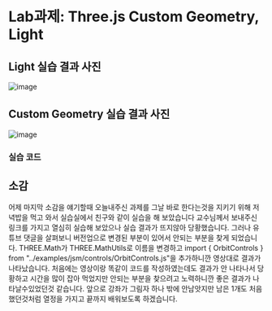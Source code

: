 # 	Lab과제: Three.js Custom Geometry, Light

##  Light 실습 결과 사진

![image](https://github.com/JunYoung0404/aigraphics/assets/50895748/9f2d8775-dfbd-4011-9ab9-2a1aae6abd41)

## Custom Geometry 실습 결과 사진

![image](https://github.com/JunYoung0404/aigraphics/assets/50895748/be0e0dd4-5e16-424d-a1f1-2684c7618609)

### 실습 코드

## 소감
어제 마지막 소감을 얘기할때 오늘내주신 과제를 그날 바로 한다는것을 지키기 위해 저녁밥을 먹고 와서 실습실에서 친구와 같이 실습을 해 보았습니다 교수님께서 보내주신 링크를 가지고 열심히 실습해 보았으나 실습 결과가 뜨지않아 당황했습니다. 그러나 유튜브 댓글을 살펴보니 버전업으로 변경된 부분이 있어서 안되는 부분을 찾게 되었습니다. THREE.Math가 THREE.MathUtils로 이름을 변경하고 import { OrbitControls } from "../examples/jsm/controls/OrbitControls.js"을 추가하니깐 영상대로 결과가 나타났습니다. 처음에는 영상이랑 똑같이 코드를 작성하였는데도 결과가 안 나타나서 당황하고 시간을 많이 잡아 먹었지만 안되는 부분을 찾으려고 노력하니깐 좋은 결과가 나타날수있었던것 같습니다. 앞으로 강좌가 그림자 하나 밖에 안남앗지만 남은 1개도 처음했던것처럼 열정을 가지고 끝까지 배워보도록 하겠습니다.
